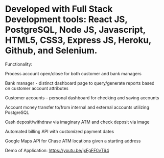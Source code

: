 


# Developed with Full Stack Development tools: React JS, PostgreSQL, Node JS, Javascript, HTML5, CSS3, Express JS, Heroku, Github, and Selenium.

Functionality: 


Process account open/close for both customer and bank managers

Bank manager - distinct dashboard page to query/generate reports based on customer account attributes

Customer accounts – personal dashboard for checking and saving accounts 

Account money transfer to/from internal and external accounts utilizing PostgreSQL

Cash deposit/withdraw via imaginary ATM and check deposit via image 

Automated billing API with customized payment dates 

Google Maps API for Chase ATM locations given a starting address 




Demo of Application: https://youtu.be/jxFgFF0vT64
